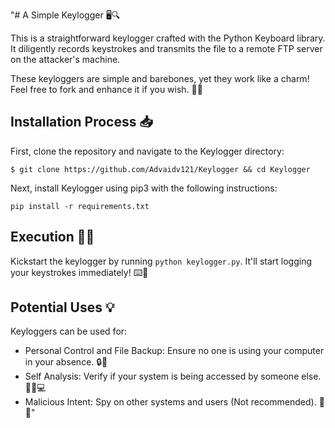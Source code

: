 "# A Simple Keylogger 🖥️🔍

This is a straightforward keylogger crafted with the Python Keyboard library. It diligently records keystrokes and transmits the file to a remote FTP server on the attacker's machine. 

These keyloggers are simple and barebones, yet they work like a charm! Feel free to fork and enhance it if you wish. 🍴✨

## Installation Process 📥

First, clone the repository and navigate to the Keylogger directory:

```
$ git clone https://github.com/Advaidv121/Keylogger && cd Keylogger
```

Next, install Keylogger using pip3 with the following instructions:

```
pip install -r requirements.txt
```

## Execution 🏃‍♂️

Kickstart the keylogger by running `python keylogger.py`. It'll start logging your keystrokes immediately! ⌨️📝

## Potential Uses 💡

Keyloggers can be used for:

- Personal Control and File Backup: Ensure no one is using your computer in your absence. 🔒💼
- Self Analysis: Verify if your system is being accessed by someone else. 🕵️‍♂️💻
- Malicious Intent: Spy on other systems and users (Not recommended). 👀🚫"
